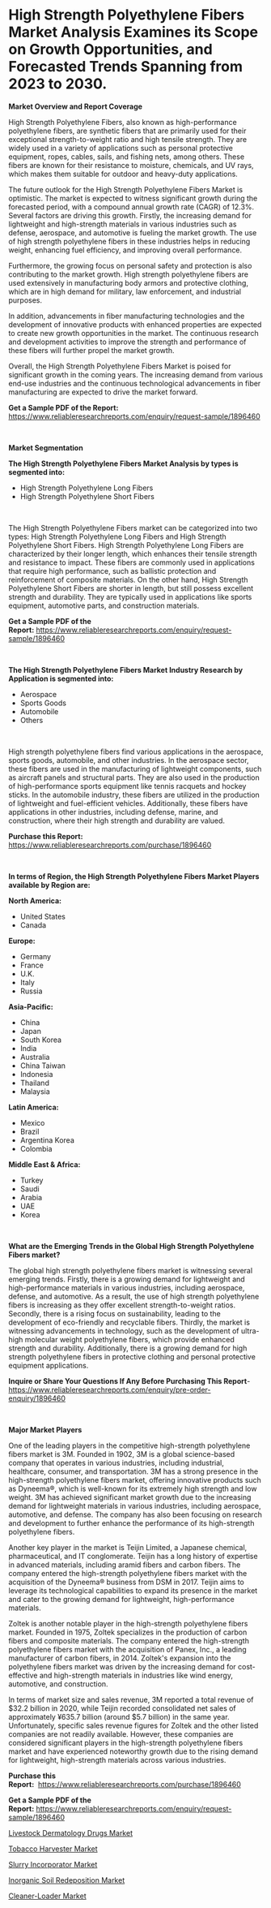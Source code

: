 <p><h1>High Strength Polyethylene Fibers Market Analysis Examines its Scope on Growth Opportunities, and Forecasted Trends Spanning from 2023 to 2030.</h1></p><p><strong>Market Overview and Report Coverage</strong></p>
<p><p>High Strength Polyethylene Fibers, also known as high-performance polyethylene fibers, are synthetic fibers that are primarily used for their exceptional strength-to-weight ratio and high tensile strength. They are widely used in a variety of applications such as personal protective equipment, ropes, cables, sails, and fishing nets, among others. These fibers are known for their resistance to moisture, chemicals, and UV rays, which makes them suitable for outdoor and heavy-duty applications.</p><p>The future outlook for the High Strength Polyethylene Fibers Market is optimistic. The market is expected to witness significant growth during the forecasted period, with a compound annual growth rate (CAGR) of 12.3%. Several factors are driving this growth. Firstly, the increasing demand for lightweight and high-strength materials in various industries such as defense, aerospace, and automotive is fueling the market growth. The use of high strength polyethylene fibers in these industries helps in reducing weight, enhancing fuel efficiency, and improving overall performance.</p><p>Furthermore, the growing focus on personal safety and protection is also contributing to the market growth. High strength polyethylene fibers are used extensively in manufacturing body armors and protective clothing, which are in high demand for military, law enforcement, and industrial purposes.</p><p>In addition, advancements in fiber manufacturing technologies and the development of innovative products with enhanced properties are expected to create new growth opportunities in the market. The continuous research and development activities to improve the strength and performance of these fibers will further propel the market growth.</p><p>Overall, the High Strength Polyethylene Fibers Market is poised for significant growth in the coming years. The increasing demand from various end-use industries and the continuous technological advancements in fiber manufacturing are expected to drive the market forward.</p></p>
<p><strong>Get a Sample PDF of the Report:</strong> <a href="https://www.reliableresearchreports.com/enquiry/request-sample/1896460">https://www.reliableresearchreports.com/enquiry/request-sample/1896460</a></p>
<p>&nbsp;</p>
<p><strong>Market Segmentation</strong></p>
<p><strong>The High Strength Polyethylene Fibers Market Analysis by types is segmented into:</strong></p>
<p><ul><li>High Strength Polyethylene Long Fibers</li><li>High Strength Polyethylene Short Fibers</li></ul></p>
<p>&nbsp;</p>
<p><p>The High Strength Polyethylene Fibers market can be categorized into two types: High Strength Polyethylene Long Fibers and High Strength Polyethylene Short Fibers. High Strength Polyethylene Long Fibers are characterized by their longer length, which enhances their tensile strength and resistance to impact. These fibers are commonly used in applications that require high performance, such as ballistic protection and reinforcement of composite materials. On the other hand, High Strength Polyethylene Short Fibers are shorter in length, but still possess excellent strength and durability. They are typically used in applications like sports equipment, automotive parts, and construction materials.</p></p>
<p><strong>Get a Sample PDF of the Report:</strong>&nbsp;<a href="https://www.reliableresearchreports.com/enquiry/request-sample/1896460">https://www.reliableresearchreports.com/enquiry/request-sample/1896460</a></p>
<p>&nbsp;</p>
<p><strong>The High Strength Polyethylene Fibers Market Industry Research by Application is segmented into:</strong></p>
<p><ul><li>Aerospace</li><li>Sports Goods</li><li>Automobile</li><li>Others</li></ul></p>
<p>&nbsp;</p>
<p><p>High strength polyethylene fibers find various applications in the aerospace, sports goods, automobile, and other industries. In the aerospace sector, these fibers are used in the manufacturing of lightweight components, such as aircraft panels and structural parts. They are also used in the production of high-performance sports equipment like tennis racquets and hockey sticks. In the automobile industry, these fibers are utilized in the production of lightweight and fuel-efficient vehicles. Additionally, these fibers have applications in other industries, including defense, marine, and construction, where their high strength and durability are valued.</p></p>
<p><strong>Purchase this Report:</strong>&nbsp; <a href="https://www.reliableresearchreports.com/purchase/1896460">https://www.reliableresearchreports.com/purchase/1896460</a></p>
<p>&nbsp;</p>
<p><strong>In terms of Region, the High Strength Polyethylene Fibers Market Players available by Region are:</strong></p>
<p>
    <p> <strong> North America: </strong>
        <ul>
            <li>United States</li>
            <li>Canada</li>
        </ul>
        </p> 
    <p> <strong> Europe: </strong>
        <ul>
            <li>Germany</li>
            <li>France</li>
            <li>U.K.</li>
            <li>Italy</li>
            <li>Russia</li>
        </ul>
        </p> 
    <p> <strong> Asia-Pacific: </strong>
        <ul>
            <li>China</li>
            <li>Japan</li>
            <li>South Korea</li>
            <li>India</li>
            <li>Australia</li>
            <li>China Taiwan</li>
            <li>Indonesia</li>
            <li>Thailand</li>
            <li>Malaysia</li>
        </ul>
        </p> 
    <p> <strong> Latin America: </strong>
        <ul>
            <li>Mexico</li>
            <li>Brazil</li>
            <li>Argentina Korea</li>
            <li>Colombia</li>
        </ul>
        </p> 
    <p> <strong> Middle East & Africa: </strong>
        <ul>
            <li>Turkey</li>
            <li>Saudi</li>
            <li>Arabia</li>
            <li>UAE</li>
            <li>Korea</li>
        </ul>
    </p>
    </p>
<p>&nbsp;</p>
<p><strong>What are the Emerging Trends in the Global High Strength Polyethylene Fibers market?</strong></p>
<p><p>The global high strength polyethylene fibers market is witnessing several emerging trends. Firstly, there is a growing demand for lightweight and high-performance materials in various industries, including aerospace, defense, and automotive. As a result, the use of high strength polyethylene fibers is increasing as they offer excellent strength-to-weight ratios. Secondly, there is a rising focus on sustainability, leading to the development of eco-friendly and recyclable fibers. Thirdly, the market is witnessing advancements in technology, such as the development of ultra-high molecular weight polyethylene fibers, which provide enhanced strength and durability. Additionally, there is a growing demand for high strength polyethylene fibers in protective clothing and personal protective equipment applications.</p></p>
<p><strong>Inquire or Share Your Questions If Any Before Purchasing This Report</strong>- <a href="https://www.reliableresearchreports.com/enquiry/pre-order-enquiry/1896460">https://www.reliableresearchreports.com/enquiry/pre-order-enquiry/1896460</a></p>
<p>&nbsp;</p>
<p><strong>Major Market Players</strong></p>
<p><p>One of the leading players in the competitive high-strength polyethylene fibers market is 3M. Founded in 1902, 3M is a global science-based company that operates in various industries, including industrial, healthcare, consumer, and transportation. 3M has a strong presence in the high-strength polyethylene fibers market, offering innovative products such as Dyneema®, which is well-known for its extremely high strength and low weight. 3M has achieved significant market growth due to the increasing demand for lightweight materials in various industries, including aerospace, automotive, and defense. The company has also been focusing on research and development to further enhance the performance of its high-strength polyethylene fibers.</p><p>Another key player in the market is Teijin Limited, a Japanese chemical, pharmaceutical, and IT conglomerate. Teijin has a long history of expertise in advanced materials, including aramid fibers and carbon fibers. The company entered the high-strength polyethylene fibers market with the acquisition of the Dyneema® business from DSM in 2017. Teijin aims to leverage its technological capabilities to expand its presence in the market and cater to the growing demand for lightweight, high-performance materials.</p><p>Zoltek is another notable player in the high-strength polyethylene fibers market. Founded in 1975, Zoltek specializes in the production of carbon fibers and composite materials. The company entered the high-strength polyethylene fibers market with the acquisition of Panex, Inc., a leading manufacturer of carbon fibers, in 2014. Zoltek's expansion into the polyethylene fibers market was driven by the increasing demand for cost-effective and high-strength materials in industries like wind energy, automotive, and construction.</p><p>In terms of market size and sales revenue, 3M reported a total revenue of $32.2 billion in 2020, while Teijin recorded consolidated net sales of approximately ¥635.7 billion (around $5.7 billion) in the same year. Unfortunately, specific sales revenue figures for Zoltek and the other listed companies are not readily available. However, these companies are considered significant players in the high-strength polyethylene fibers market and have experienced noteworthy growth due to the rising demand for lightweight, high-strength materials across various industries.</p></p>
<p><strong>Purchase this Report:</strong>&nbsp;&nbsp;<a href="https://www.reliableresearchreports.com/purchase/1896460">https://www.reliableresearchreports.com/purchase/1896460</a></p>
<p></p>
<p><strong>Get a Sample PDF of the Report:</strong>&nbsp;<a href="https://www.reliableresearchreports.com/enquiry/request-sample/1896460">https://www.reliableresearchreports.com/enquiry/request-sample/1896460</a></p>
<p><p><a href="https://medium.com/@kartik.reportprime/livestock-dermatology-drugs-market-size-market-outlook-and-market-forecast-2023-to-2030-709a5502ec55">Livestock Dermatology Drugs Market</a></p><p><a href="https://medium.com/@ishankishanrp23/analyzing-tobacco-harvester-market-global-industry-perspective-and-forecast-2023-to-2030-e95e5b061479">Tobacco Harvester Market</a></p><p><a href="https://medium.com/@yuvicharp23/slurry-incorporator-nbsp-market-focuses-on-market-share-size-and-projected-forecast-till-2030-4bcf9be755df">Slurry Incorporator Market</a></p><p><a href="https://medium.com/@smriti.reportprime/inorganic-soil-redeposition-market-analysis-its-cagr-market-segmentation-and-global-industry-7037cf4e7db6">Inorganic Soil Redeposition Market</a></p><p><a href="https://medium.com/@subhamgillrp23/cleaner-loader-market-competitive-analysis-market-trends-and-forecast-to-2030-a21e1fe5679e">Cleaner-Loader Market</a></p></p>